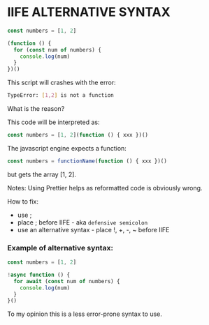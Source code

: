 # IIFE ALTERNATIVE SYNTAX

```js
const numbers = [1, 2]

(function () {
  for (const num of numbers) {
    console.log(num)
  }
})()
```

This script will crashes with the error:

```sh
TypeError: [1,2] is not a function
```

What is the reason?

This code will be interpreted as:

```js
const numbers = [1, 2](function () { xxx })()
```

The javascript engine expects a function:

```js
const numbers = functionName(function () { xxx })()
```

but gets the array [1, 2].

Notes: Using Prettier helps as reformatted code is obviously wrong.

How to fix:

- use ;
- place ; before IIFE - aka `defensive semicolon`
- use an alternative syntax - place !, +, -, ~ before IIFE

### Example of alternative syntax:

```js
const numbers = [1, 2]

!async function () {
  for await (const num of numbers) {
    console.log(num)
  }
}()
```

To my opinion this is a less error-prone syntax to use.
